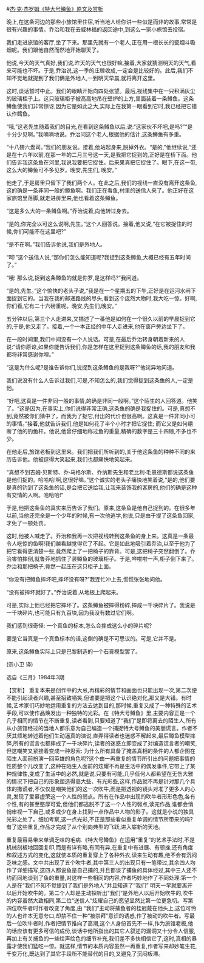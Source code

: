 #[杰·克·杰罗姆《特大号鳟鱼》原文及赏析](https://www.vrrw.net/wx/15509.html)

晚上,在这条河边的那些小旅馆里住宿,听当地人给你讲一些似是而非的故事,常常是很有兴趣的事情。乔治和我在去威林福的返回途中,到这么一家小旅馆去投宿。

我们走进旅馆的客厅,坐了下来。那里先就有一个老人,正在用一根长长的瓷烟斗吸烟呢。我们跟他自然而然地开始聊天了。

他说,今天的天气真好,我们说,昨天的天气也很好嘛,接着,大家就猜测明天的天气,看来可能也不坏。于是,乔治说,这一季的庄稼收成,一定会是比较好的。此后,我们不知不觉地就提到了我们俩是外地人,一到明天早晨,就将离开这里。

这时,谈话暂时中止。我们的眼睛开始向四处张望。最后,视线集中在一只积满灰尘的玻璃柜子上。这只玻璃柜子被高高地吊在壁炉的上方,里面装着一条鳟鱼。这条鳟鱼使我们非常惊讶,因为它是如此之大,实际上在我第一眼看到它时,我已经把它错认作鳕鱼。

“哦,”这老先生随着我们的目光,在看到这条鳟鱼以后,说:“这家伙不坏吧,是吗?”“是十分少见啊。”我喃喃地说。乔治问这个老人,根据他的估计,这条鳟鱼有多重。

“十八磅六盎司。”我们的朋友说。接着,他站起身来,脱掉外衣。“是的,”他继续说,“还是在十六年以前,在那一年的二月三号这一天,是我把它捉到的,正好是在桥下面。他们告诉我这条鱼在河里,我说我要把它捉住。后来果真把它捉住了。眼下,在这一带,这么大的鳟鱼可不多见罗。晚安,先生们, 晚安。”

他走了,于是房里只留下了我们两个人。在此之后,我们的视线一直没有离开这条鱼,这的确是一条非同一般的鳟鱼啊。我们正在看鱼,村里的送信人来了。他正好在这家旅馆里落脚,就走进房里来,他也看着这条鳟鱼。

“这是多么大的一条鳟鱼啊。”乔治说着,向他转过身去。

“是的,你完全以可这么说啊,先生。”这个人回答说。接着,他又说,“在它被捉住的时候,你们可能不在这里吧?”

“是不在啊。”我们告诉他说,我们是外地人。

“呵!”这个送信人说,“那你们怎么能知道呢?我捉到这条鳟鱼,大概已经有五年时间了。”

“哦! 那么说,捉到这条鳟鱼的就是你罗,是这样吗?”我问道。

“是的,先生。”这个愉快的老头子说,“我是在一个星期五的下午,正好是在运河水闸下面捉到它的。当我在我的邮递路线的尽头,看到这个庞然大物时,我大吃一惊。好啊,你们看,它有二十六磅重呢。晚安,先生们,晚安。”

五分钟以后,第三个人走进来,又描述了一番他是如何在一个很久以前的早晨捉到它的,于是,他又走了。接着,一个一本正经的中年人走进来,他在窗户旁边坐下了。

在一段时间里,我们中间没有一个人说话。可是,在最后乔治转身朝着新来的人说:“请你原谅,如果你能告诉我们,你是怎样在这里捉到这条鳟鱼的话,我的朋友和我都将非常感谢你哩。”

“这是为什么呢?是谁告诉你们,说捉到这条鳟鱼的是我呀?”他诧异地问道。

我们说没有什么人告诉过我们,可是,不知怎么的,我们觉得捉到这条鱼的人,一定是他。

“好吧,这真是一件非同一般的事情,的确是非同一般啊。”这个陌生的人回答道。他笑了。“这是因为,在事实上,你们说得非常正确,这条鱼的确是我捉住的。可是,真想不到,竟然被你们猜中了。而我为了捉它,付出的代价也很高啊。这真是一件非同小可的事情。”接着,他就告诉我们,他是如何花了半个小时才把它捉住; 而它又是如何绷断了他的钓鱼杆。他说,他曾仔细地称过鱼的重量,精确的数字是三十四磅,不多也不少。

在他走后,旅馆老板到这里来。我们把我们所听到的,关于他这条鱼的种种不同的来历告诉他。他被逗得大笑起来,我们也都痛快地笑起来。

“真想不到吉姆·贝斯特、乔·马格尔斯、乔纳斯先生和老比利·毛恩德斯都说这条鱼是他们捉的。哈哈哈!啊,这很好嘛。”这个诚实的老头子痛快地笑着说,“是的,他们要是真的钓到了这条鱼的话,是会把它送给我,让我来装饰我的客房的,他们的确是这种有交情的人啊。哈哈哈!”

于是,他把这条鱼的真实来历告诉了我们。原来,这条鱼是他自己捉到的。在很多年以前,当他还完全是一个少年的时候,有一次他逃学,他说,只是由于提了这条鱼回家,才免了一顿处罚。

这时,他被人喊走了。乔治和我再一次把视线转到这条鱼的身上来。这真是一条最令人吃惊的鱼啊!我们越看越觉得它了不起。它是如此地吸引着乔治,以至于他为了把它看得更清楚一些,竟然爬上了一把椅子的靠背。可是,这把椅子突然翻倒了。乔治害怕摔倒,就鲁莽地抓住了装鳟鱼的玻璃柜子。于是,哗啦啦一声,柜子倒下来了。乔治和那把椅子,竟然一起压在这只柜子上面。

“你没有把鳟鱼摔坏吧,摔坏没有呀?”我连忙冲上去,慌慌张张地问他。

“没有被摔坏就好了。”乔治说着,从地板上爬起来。

可是,实际上他已经把它摔坏了。这条鳟鱼被摔得粉碎,摔成一千块碎片了。我说是一千块碎片,也可能只有九百块,因为我没有数过它们啊。

我们感到很奇怪: 一个真鱼的标本,怎么会摔成这么小的碎片呢?

要是它当真是一个真鱼标本的话,这倒的确是不可思议的。可是,它并不是。

原来,这条鳟鱼实际上只是巴黎制造的一个石膏模型罢了。

(宗小卫 译)

选自《三月》1984年3期



【赏析】 重复本来是创作中的大忌,再精彩的情节和画面也只能出现一次,第二次便不能引起读者兴趣,甚至招致哂笑,但谁要是把这个认识绝对化,那又是大错。有时候,艺术家们巧妙地运用重复的方法去达到目的,那时候,重复又成了一种特殊的艺术手段,可以使作品焕发出一种独特的光彩。在《特大号鳟鱼》里,主要内容正是一个几乎相同的情节在不断重复,读者看到,只要知道了“我们”是即将离去的陌生人,所有从小旅馆经过的当地人都乐意为自己编造一个捕捉特大号鳟鱼的美丽谎言。作者不厌其烦地转述着他们生动逼真的演说,直弄得读者也迷惑不解起来,最后鳟鱼模型摔碎,所有的谎言也都摔成了一千块碎片,读者的迷惑立即变成了对编造谎言者的嘲笑,但这嘲笑又紧接着变成一种思索: 为什么所有具备了掩盖真相的条件的人都企图在陌生人面前扮演一回英雄的角色呢?这个由一再重复的情节所引出的问题把事情的性质整个儿改变了,这种在陌生人面前的炫耀不再是生活中的偶发事件,它带上了某种规律性,变成了生活中的必然,就是说,只要有可能,几乎任何人都希望在无伤大雅的情况下把自己的形象塑造得高大些、有光彩些,这样,作品就不再是针对那几个具体的撒谎者,不仅仅是嘲笑他们的这一次吹牛,而是把透视的镜头对准了更多人的心灵,发现了爱慕虚荣这一个人性的弱点。所有在作品中出现的吹牛者形形色色,各有个性,有的甚至憨厚可爱,但他们都逃脱不了这一个人性的弱点,读完作品,谁都会悄悄审视一下自己,或多或少在身上找到一点作品中人物的影子。这就是小说的独具光彩之处了。细加考察,这一点光彩,不正是那些看似重复单调的情节所带来的吗?有了这些重复,作品才完成了从个别向典型的飞跃,进入崭新的天地。

重复最容易带来单调乏味的毛病.《特大号鳟鱼》在运用“重复”的艺术手法时,不是机械刻板地回回复印,而是有详有略,有同有异,在重复中有进展、有顿挫,还有角度和叙述方式的变化,这就使本质的重复穿上了各种外衣,读来生动有趣,绝不会有沉闷乏味之感。文中共出现了五个吹牛者,其中第三人的出现只有一笔带过,其余四人均作了详细描写,这四人都说鱼是自己捕的,并且都谈了捕鱼的具体经过,其中三人还不约而同地谈到了鱼的重量,对这样一些相同的内容,作者巧妙地作了不同处理:第一个人是在“我们不知不觉提到了我们是外地人”并且知道了“我们” 明天一早就要离开以后开始吹牛的。第二个人却是主动探听出“我们”是外地人以后开始吹牛的,吹牛的内容虽然大致相同,第二位“送信人”炫耀自己的愿望显然比第一位更急切。写第四位吹牛者时作者改变了角度,由 “我们”主动将捕鱼者的桂冠戴在他头上,这位可怜的人也许本无意夸口,却禁不住一种“被崇拜”意识的诱惑,作了被动的吹牛者。写最后一位吹牛者时,作者把情节推向了高潮,这个人身份首先不一样,作为旅馆老板,他的话应该有更多可信的成份,谈话中他所指出的其它人叙述的漏洞又十分令人信服,再加上有关捕鱼的一些绘声绘色的细节补充,我们差不多快相信它了,这时,真相的暴露才使我们猛吃一惊。就这样,情节的本质内容虽然一再重复,作者写来却妙笔生花,千变万化,既达到了其它手段所不能替代的目的,又避免了沉闷板滞。

